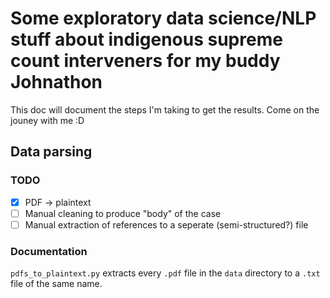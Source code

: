 # Some exploratory data science/NLP stuff about indigenous supreme count interveners for my buddy Johnathon

This doc will document the steps I'm taking to get the results. Come on the jouney with me :D

## Data parsing

### TODO
- [X] PDF -> plaintext
- [ ] Manual cleaning to produce "body" of the case
- [ ] Manual extraction of references to a seperate (semi-structured?) file

### Documentation

`pdfs_to_plaintext.py` extracts every `.pdf` file in the `data` directory to a `.txt`  file of the same name.
